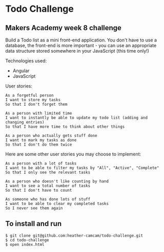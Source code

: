 # Todo Challenge

## Makers Academy week 8 challenge

Build a Todo list as a mini front-end application. You don't have to use a database, the front-end is more important - you can use an appropriate data structure stored somewhere in your JavaScript (this time only!)

Technologies used:
* Angular
* JavaScript

User stories:

```
As a forgetful person
I want to store my tasks
So that I don't forget them

As a person with limited time
I want to instantly be able to update my todo list (adding and changing entries)
So that I have more time to think about other things

As a person who actually gets stuff done
I want to mark my tasks as done
So that I don't do them twice
```

Here are some other user stories you may choose to implement:

```
As a person with a lot of tasks
I want to be able to filter my tasks by "All", "Active", "Complete"
So that I only see the relevant tasks

As a person who doesn't like counting by hand
I want to see a total number of tasks
So that I don't have to count

As someone who has done lots of stuff
I want to be able to clear my completed tasks
So I never see them again
```

## To install and run
```
$ git clone git@github.com:heather-camcam/todo-challenge.git
$ cd todo-challenge
$ open index.html
```

